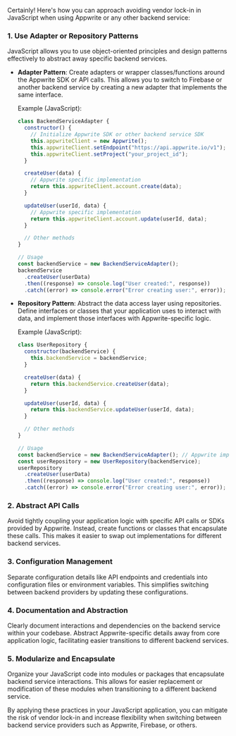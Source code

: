 Certainly! Here's how you can approach avoiding vendor lock-in in JavaScript when using Appwrite or any other backend service:

### 1. Use Adapter or Repository Patterns

JavaScript allows you to use object-oriented principles and design patterns effectively to abstract away specific backend services.

- **Adapter Pattern**: Create adapters or wrapper classes/functions around the Appwrite SDK or API calls. This allows you to switch to Firebase or another backend service by creating a new adapter that implements the same interface.

  Example (JavaScript):

  ```javascript
  class BackendServiceAdapter {
    constructor() {
      // Initialize Appwrite SDK or other backend service SDK
      this.appwriteClient = new Appwrite();
      this.appwriteClient.setEndpoint("https://api.appwrite.io/v1");
      this.appwriteClient.setProject("your_project_id");
    }

    createUser(data) {
      // Appwrite specific implementation
      return this.appwriteClient.account.create(data);
    }

    updateUser(userId, data) {
      // Appwrite specific implementation
      return this.appwriteClient.account.update(userId, data);
    }

    // Other methods
  }

  // Usage
  const backendService = new BackendServiceAdapter();
  backendService
    .createUser(userData)
    .then((response) => console.log("User created:", response))
    .catch((error) => console.error("Error creating user:", error));
  ```

- **Repository Pattern**: Abstract the data access layer using repositories. Define interfaces or classes that your application uses to interact with data, and implement those interfaces with Appwrite-specific logic.

  Example (JavaScript):

  ```javascript
  class UserRepository {
    constructor(backendService) {
      this.backendService = backendService;
    }

    createUser(data) {
      return this.backendService.createUser(data);
    }

    updateUser(userId, data) {
      return this.backendService.updateUser(userId, data);
    }

    // Other methods
  }

  // Usage
  const backendService = new BackendServiceAdapter(); // Appwrite implementation
  const userRepository = new UserRepository(backendService);
  userRepository
    .createUser(userData)
    .then((response) => console.log("User created:", response))
    .catch((error) => console.error("Error creating user:", error));
  ```

### 2. Abstract API Calls

Avoid tightly coupling your application logic with specific API calls or SDKs provided by Appwrite. Instead, create functions or classes that encapsulate these calls. This makes it easier to swap out implementations for different backend services.

### 3. Configuration Management

Separate configuration details like API endpoints and credentials into configuration files or environment variables. This simplifies switching between backend providers by updating these configurations.

### 4. Documentation and Abstraction

Clearly document interactions and dependencies on the backend service within your codebase. Abstract Appwrite-specific details away from core application logic, facilitating easier transitions to different backend services.

### 5. Modularize and Encapsulate

Organize your JavaScript code into modules or packages that encapsulate backend service interactions. This allows for easier replacement or modification of these modules when transitioning to a different backend service.

By applying these practices in your JavaScript application, you can mitigate the risk of vendor lock-in and increase flexibility when switching between backend service providers such as Appwrite, Firebase, or others.
